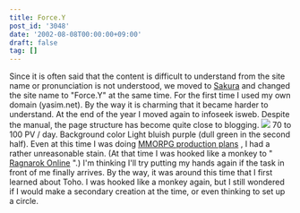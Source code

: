 ```yaml
---
title: Force.Y
post_id: '3048'
date: '2002-08-08T00:00:00+09:00'
draft: false
tag: []
---
```


Since it is often said that the content is difficult to understand from the site name or pronunciation is not understood, we moved to [Sakura](http://www.sakura.ne.jp/) and changed the site name to "Force.Y" at the same time. For the first time I used my own domain (yasim.net). By the way it is charming that it became harder to understand. At the end of the year I moved again to infoseek isweb. Despite the manual, the page structure has become quite close to blogging. ![](https://danmaq.com/wp-content/uploads/1999/09/FY3.jpg) 70 to 100 PV / day. Background color Light bluish purple (dull green in the second half). Even at this time I was doing [MMORPG production plans](/tag/evil-kingdom) , I had a rather unreasonable stain. (At that time I was hooked like a monkey to " [Ragnarok Online](http://www.ragnarokonline.jp/) ".) I'm thinking I'll try putting my hands again if the task in front of me finally arrives. By the way, it was around this time that I first learned about Toho. I was hooked like a monkey again, but I still wondered if I would make a secondary creation at the time, or even thinking to set up a circle.
